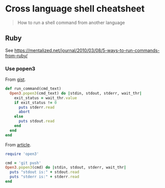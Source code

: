 # Cross language shell cheatsheet
> How to run a shell command from another language



## Ruby

See https://mentalized.net/journal/2010/03/08/5-ways-to-run-commands-from-ruby/


### Use popen3

From [gist](https://gist.github.com/zparnold/0e72d7d3563da2704b900e3b953a8229).

```ruby
def run_command(cmd_text)
  Open3.popen3(cmd_text) do |stdin, stdout, stderr, wait_thr|
    exit_status = wait_thr.value
    if exit_status != 0
      puts stderr.read
      abort
    else
      puts stdout.read
    end
  end
end
```


From [article](https://redpanthers.co/different-ways-to-run-shell-commands-in-ruby/).
```ruby
require 'open3'

cmd = 'git push'
Open3.popen3(cmd) do |stdin, stdout, stderr, wait_thr|
  puts "stdout is:" + stdout.read
  puts "stderr is:" + stderr.read
end
```
<!--stackedit_data:
eyJoaXN0b3J5IjpbLTQ5NTEwNTA4M119
-->